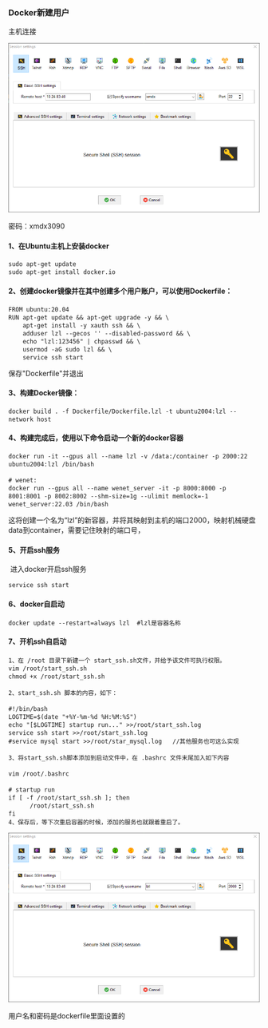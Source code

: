 ### Docker新建用户

主机连接

![](Docker.assets/image-20230316164731404.png)

密码：xmdx3090

#### 1、在Ubuntu主机上安装docker

```
sudo apt-get update
sudo apt-get install docker.io
```

#### 2、创建docker镜像并在其中创建多个用户账户，可以使用Dockerfile：

```
FROM ubuntu:20.04
RUN apt-get update && apt-get upgrade -y && \
    apt-get install -y xauth ssh && \
    adduser lzl --gecos '' --disabled-password && \
    echo "lzl:123456" | chpasswd && \	
    usermod -aG sudo lzl && \
    service ssh start
```

保存"Dockerfile"并退出

#### 3、构建Docker镜像：

```
docker build . -f Dockerfile/Dockerfile.lzl -t ubuntu2004:lzl --network host
```

#### 4、构建完成后，使用以下命令启动一个新的docker容器

```
docker run -it --gpus all --name lzl -v /data:/container -p 2000:22 ubuntu2004:lzl /bin/bash

# wenet:
docker run --gpus all --name wenet_server -it -p 8000:8000 -p 8001:8001 -p 8002:8002 --shm-size=1g --ulimit memlock=-1  wenet_server:22.03 /bin/bash
```

这将创建一个名为“lzl”的新容器，并将其映射到主机的端口2000，映射机械硬盘data到container，需要记住映射的端口号，

#### 5、开启ssh服务

​	进入docker开启ssh服务

```
service ssh start
```

#### 6、docker自启动

```
docker update --restart=always lzl	#lzl是容器名称
```

#### 7、开机ssh自启动

```
1、在 /root 目录下新建一个 start_ssh.sh文件，并给予该文件可执行权限。
vim /root/start_ssh.sh
chmod +x /root/start_ssh.sh

2、start_ssh.sh 脚本的内容，如下：

#!/bin/bash
LOGTIME=$(date "+%Y-%m-%d %H:%M:%S")
echo "[$LOGTIME] startup run..." >>/root/start_ssh.log
service ssh start >>/root/start_ssh.log
#service mysql start >>/root/star_mysql.log   //其他服务也可这么实现

3、将start_ssh.sh脚本添加到启动文件中，在 .bashrc 文件末尾加入如下内容

vim /root/.bashrc

# startup run
if [ -f /root/start_ssh.sh ]; then
      /root/start_ssh.sh
fi
4、保存后，等下次重启容器的时候，添加的服务也就跟着重启了。
```

![](Docker.assets/image-20230316164904927.png)

用户名和密码是dockerfile里面设置的





